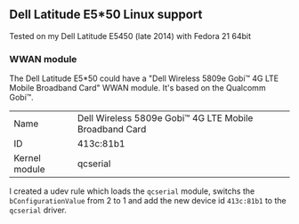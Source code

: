 ## Dell Latitude E5*50 Linux support

Tested on my Dell Latitude E5450 (late 2014) with Fedora 21 64bit

### WWAN module

The Dell Latitude E5*50 could have a "Dell Wireless 5809e Gobi™ 4G LTE Mobile Broadband Card" WWAN module. It's based on the Qualcomm Gobi™.

|   |   |
|---|---|
| Name | Dell Wireless 5809e Gobi™ 4G LTE Mobile Broadband Card |
| ID | 413c:81b1 |
| Kernel module | qcserial |

I created a udev rule which loads the ```qcserial``` module, switchs the ```bConfigurationValue``` from 2 to 1 and add the new device id ```413c:81b1``` to the ```qcserial``` driver.
